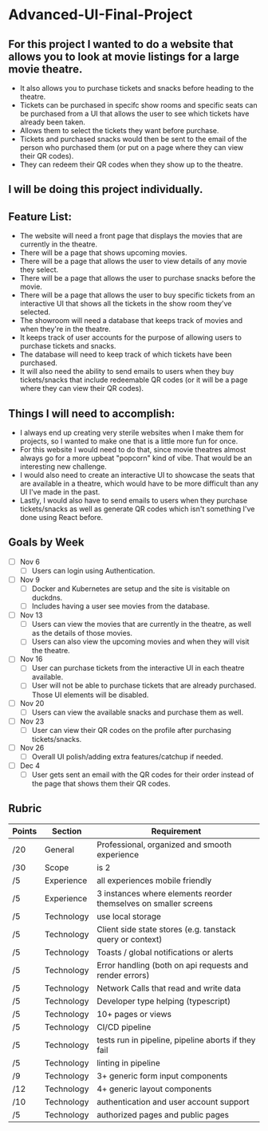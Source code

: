 # Advanced-UI-Final-Project

## For this project I wanted to do a website that allows you to look at movie listings for a large movie theatre.
   - It also allows you to purchase tickets and snacks before heading to the theatre.
   - Tickets can be purchased in specifc show rooms and specific seats can be purchased from a UI that allows the user to see which tickets have already been taken.
   - Allows them to select the tickets they want before purchase.
   - Tickets and purchased snacks would then be sent to the email of the person who purchased them (or put on a page where they can view their QR codes).
   - They can redeem their QR codes when they show up to the theatre.
## I will be doing this project individually.
## Feature List:
   - The website will need a front page that displays the movies that are currently in the theatre.
   - There will be a page that shows upcoming movies.
   - There will be a page that allows the user to view details of any movie they select.
   - There will be a page that allows the user to purchase snacks before the movie.
   - There will be a page that allows the user to buy specific tickets from an interactive UI that shows all the tickets in the show room they've selected.
   - The showroom will need a database that keeps track of movies and when they're in the theatre.
   - It keeps track of user accounts for the purpose of allowing users to purchase tickets and snacks.
   - The database will need to keep track of which tickets have been purchased.
   - It will also need the ability to send emails to users when they buy tickets/snacks that include redeemable QR codes (or it will be a page where they can view their QR codes).
## Things I will need to accomplish:
   - I always end up creating very sterile websites when I make them for projects, so I wanted to make one that is a little more fun for once.
   - For this website I would need to do that, since movie theatres almost always go for a more upbeat "popcorn" kind of vibe. That would be an interesting new challenge.
   - I would also need to create an interactive UI to showcase the seats that are available in a theatre, which would have to be more difficult than any UI I've made in the past.
   - Lastly, I would also have to send emails to users when they purchase tickets/snacks as well as generate QR codes which isn't something I've done using React before. 

## Goals by Week
- [ ] Nov 6
    - [ ] Users can login using Authentication.
- [ ] Nov 9
    - [ ] Docker and Kubernetes are setup and the site is visitable on duckdns.
    - [ ] Includes having a user see movies from the database. 
- [ ] Nov 13
    - [ ] Users can view the movies that are currently in the theatre, as well as the details of those movies.
    - [ ] Users can also view the upcoming movies and when they will visit the theatre.
- [ ] Nov 16
    - [ ] User can purchase tickets from the interactive UI in each theatre available.
    - [ ] User will not be able to purchase tickets that are already purchased. Those UI elements will be disabled.
- [ ] Nov 20
    - [ ] Users can view the available snacks and purchase them as well. 
- [ ] Nov 23
    - [ ] User can view their QR codes on the profile after purchasing tickets/snacks.
- [ ] Nov 26
    - [ ] Overall UI polish/adding extra features/catchup if needed. 
- [ ] Dec 4
    - [ ] User gets sent an email with the QR codes for their order instead of the page that shows them their QR codes.
     
## Rubric
| Points | Section    | Requirement                                                      |
| ------ | -----      | ---------------------------------------------------------------- |
| /20    | General    | Professional, organized and smooth experience
| /30    | Scope      | is 2|3 times larger than Inventory Management
| /5     | Experience | all experiences mobile friendly
| /5     | Experience | 3 instances where elements reorder themselves on smaller screens
| /5     | Technology | use local storage
| /5     | Technology | Client side state stores (e.g. tanstack query or context)
| /5     | Technology | Toasts / global notifications or alerts
| /5     | Technology | Error handling (both on api requests and render errors)
| /5     | Technology | Network Calls that read and write data
| /5     | Technology | Developer type helping (typescript)
| /5     | Technology | 10+ pages or views
| /5     | Technology | CI/CD pipeline
| /5     | Technology | tests run in pipeline, pipeline aborts if they fail
| /5     | Technology | linting in pipeline
| /9     | Technology | 3+ generic form input components
| /12    | Technology | 4+ generic layout components
| /10    | Technology | authentication and user account support
| /5     | Technology | authorized pages and public pages
